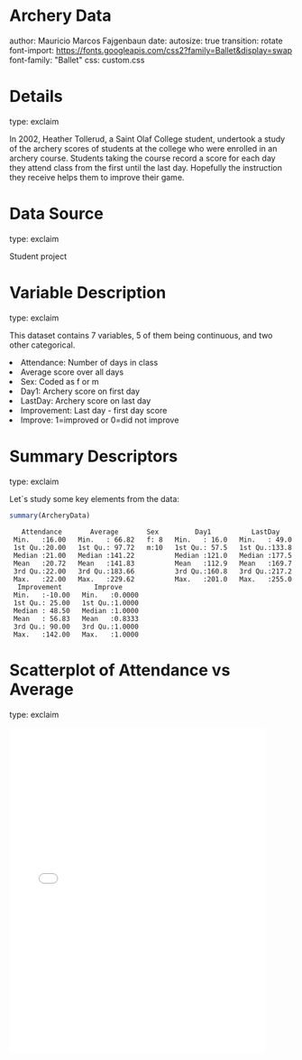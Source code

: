 Archery Data
========================================================
author: Mauricio Marcos Fajgenbaun
date: 
autosize: true
transition: rotate
font-import: https://fonts.googleapis.com/css2?family=Ballet&display=swap
font-family: "Ballet"
css: custom.css


Details
========================================================
type: exclaim

In 2002, Heather Tollerud, a Saint Olaf College student, undertook a study of the archery scores of
students at the college who were enrolled in an archery course. Students taking the course record a
score for each day they attend class from the first until the last day. Hopefully the instruction they
receive helps them to improve their game.

Data Source
========================================================
type: exclaim

Student project


Variable Description
========================================================
type: exclaim

This dataset contains 7 variables, 5 of them being continuous, and two other categorical.

<li class= "fragment fade-in"> Attendance: Number of days in class </li>
<li class= "fragment fade-in"> Average score over all days </li>
<li class= "fragment fade-in"> Sex: Coded as f or m </li>
<li class= "fragment fade-in"> Day1: Archery score on first day </li>
<li class= "fragment fade-in"> LastDay: Archery score on last day </li>
<li class= "fragment fade-in"> Improvement: Last day - first day score </li>
<li class= "fragment fade-in"> Improve: 1=improved or 0=did not improve </li>
  
  
Summary Descriptors
========================================================
type: exclaim
  
Let´s study some key elements from the data:
  



```r
summary(ArcheryData)
```

```
   Attendance       Average       Sex         Day1          LastDay     
 Min.   :16.00   Min.   : 66.82   f: 8   Min.   : 16.0   Min.   : 49.0  
 1st Qu.:20.00   1st Qu.: 97.72   m:10   1st Qu.: 57.5   1st Qu.:133.8  
 Median :21.00   Median :141.22          Median :121.0   Median :177.5  
 Mean   :20.72   Mean   :141.83          Mean   :112.9   Mean   :169.7  
 3rd Qu.:22.00   3rd Qu.:183.66          3rd Qu.:160.8   3rd Qu.:217.2  
 Max.   :22.00   Max.   :229.62          Max.   :201.0   Max.   :255.0  
  Improvement        Improve      
 Min.   :-10.00   Min.   :0.0000  
 1st Qu.: 25.00   1st Qu.:1.0000  
 Median : 48.50   Median :1.0000  
 Mean   : 56.83   Mean   :0.8333  
 3rd Qu.: 90.00   3rd Qu.:1.0000  
 Max.   :142.00   Max.   :1.0000  
```


Scatterplot of Attendance vs Average
========================================================
type: exclaim


 
<style>
  .p_iframe iframe {
    width:90%;
    height:576px;
}
</style>

<div class="p_iframe">
<iframe frameborder="0" seamless='seamless' scrolling=no src="plotly.html"></iframe>
</div>

